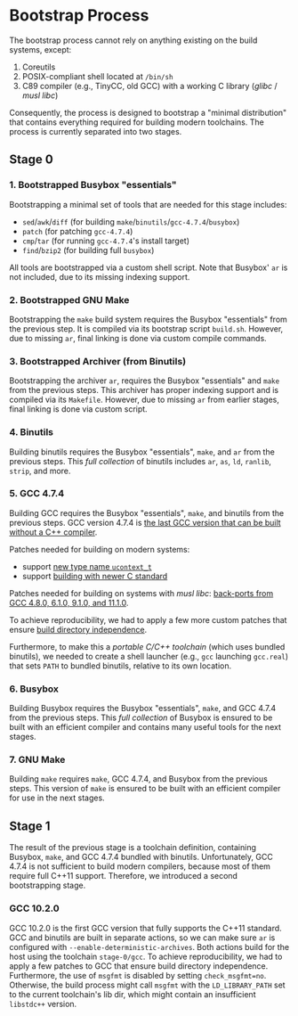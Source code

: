 # Bootstrap Process

The bootstrap process cannot rely on anything existing on the build systems,
except:

1. Coreutils
2. POSIX-compliant shell located at `/bin/sh`
3. C89 compiler (e.g., TinyCC, old GCC) with a working C library (*glibc* /
   *musl libc*)

Consequently, the process is designed to bootstrap a "minimal distribution" that
contains everything required for building modern toolchains. The process is
currently separated into two stages.

## Stage 0

### 1. Bootstrapped Busybox "essentials"

Bootstrapping a minimal set of tools that are needed for this stage includes:

- `sed`/`awk`/`diff` (for building `make`/`binutils`/`gcc-4.7.4`/`busybox`)
- `patch` (for patching `gcc-4.7.4`)
- `cmp`/`tar` (for running `gcc-4.7.4`'s install target)
- `find`/`bzip2` (for building full `busybox`)

All tools are bootstrapped via a custom shell script. Note that Busybox' `ar` is
not included, due to its missing indexing support.

### 2. Bootstrapped GNU Make

Bootstrapping the `make` build system requires the Busybox "essentials" from the
previous step. It is compiled via its bootstrap script `build.sh`. However, due
to missing `ar`, final linking is done via custom compile commands.

### 3. Bootstrapped Archiver (from Binutils)

Bootstrapping the archiver `ar`, requires the Busybox "essentials" and `make`
from the previous steps. This archiver has proper indexing support and is
compiled via its `Makefile`. However, due to missing `ar` from earlier stages,
final linking is done via custom script.

### 4. Binutils

Building binutils requires the Busybox "essentials", `make`, and `ar` from the
previous steps. This *full collection* of binutils includes `ar`, `as`, `ld`,
`ranlib`, `strip`, and more.

### 5. GCC 4.7.4

Building GCC requires the Busybox "essentials", `make`, and binutils from the
previous steps. GCC version 4.7.4 is [the last GCC version that can be built
without a C++ compiler](https://lists.nongnu.org/archive/html/tinycc-devel/2017-05/msg00099.html).

Patches needed for building on modern systems:

- support [new type name `ucontext_t`](https://github.com/gcc-mirror/gcc/commit/883312dc79806f513275b72502231c751c14ff72)
- support [building with newer C standard](https://gcc.gnu.org/legacy-ml/gcc-patches/2015-08/msg00375.html)

Patches needed for building on systems with *musl libc*:
[back-ports from GCC 4.8.0, 6.1.0, 9.1.0, and 11.1.0](../etc/patches/gcc-4.7.4/musl-support).

To achieve reproducibility, we had to apply a few more custom patches that
ensure [build directory independence](../etc/patches/gcc-4.7.4/reproducibility).

Furthermore, to make this a *portable C/C++ toolchain* (which uses bundled
binutils), we needed to create a shell launcher (e.g., `gcc` launching
`gcc.real`) that sets `PATH` to bundled binutils, relative to its own location.

### 6. Busybox

Building Busybox requires the Busybox "essentials", `make`, and GCC 4.7.4 from
the previous steps. This *full collection* of Busybox is ensured to be built
with an efficient compiler and contains many useful tools for the next stages.

### 7. GNU Make

Building `make` requires `make`, GCC 4.7.4, and Busybox from the previous steps.
This version of `make` is ensured to be built with an efficient compiler for use
in the next stages.

## Stage 1

The result of the previous stage is a toolchain definition, containing Busybox,
`make`, and GCC 4.7.4 bundled with binutils. Unfortunately, GCC 4.7.4 is not
sufficient to build modern compilers, because most of them require full C++11
support. Therefore, we introduced a second bootstrapping stage.

### GCC 10.2.0

GCC 10.2.0 is the first GCC version that fully supports the C++11 standard. GCC
and binutils are built in separate actions, so we can make sure `ar` is
configured with `--enable-deterministic-archives`. Both actions build for the
host using the toolchain `stage-0/gcc`. To achieve reproducibility, we had to
apply a few patches to GCC that ensure build directory independence.
Furthermore, the use of `msgfmt` is disabled by setting `check_msgfmt=no`.
Otherwise, the build process might call `msgfmt` with the `LD_LIBRARY_PATH` set
to the current toolchain's lib dir, which might contain an insufficient
`libstdc++` version.

